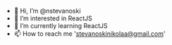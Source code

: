 - 👋 Hi, I’m @nstevanoski
- 👀 I’m interested in ReactJS
- 🌱 I’m currently learning ReactJS
- 📫 How to reach me 'stevanoskinikolaa@gmail.com'
